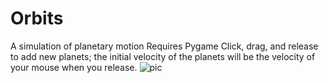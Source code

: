 # Orbits
A simulation of planetary motion
Requires Pygame
Click, drag, and release to add new planets; the initial velocity of the planets will be the velocity of your mouse when you release.
![pic](https://user-images.githubusercontent.com/56978360/105234541-b880a900-5b6b-11eb-8ee7-804ba43ec508.JPG)
